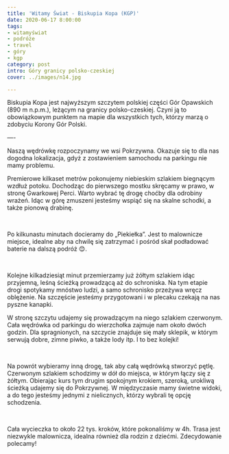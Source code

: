 ```yaml
---
title: 'Witamy Świat - Biskupia Kopa (KGP)'
date: 2020-06-17 8:00:00
tags:
- witamyświat
- podróże 
- travel
- góry
- kgp
category: post
intro: Góry granicy polsko-czeskiej
cover: ../images/n14.jpg

---
```

<p>
  Biskupia Kopa jest najwyższym szczytem polskiej części Gór Opawskich (890 m n.p.m.), leżącym na granicy polsko-czeskiej. Czyni ją to obowiązkowym punktem na mapie dla wszystkich tych, którzy marzą o zdobyciu Korony Gór Polski.

  —-

  Naszą wędrówkę rozpoczynamy we wsi Pokrzywna. Okazuje się to dla nas dogodna lokalizacja, gdyż z zostawieniem samochodu na parkingu nie mamy problemu.

  Premierowe kilkaset metrów pokonujemy niebieskim szlakiem biegnącym wzdłuż potoku. Dochodząc do pierwszego mostku skręcamy w prawo, w stronę Gwarkowej Perci. Warto wybrać tę drogę choćby dla odrobiny wrażeń. Idąc w górę zmuszeni jesteśmy wspiąć się na skalne schodki, a także pionową drabinę.
</p>

<div class='flex'>
  <img class='box imageOn' src='../static/posts-images/n1401.jpg' alt=''/>
  <img class='box imageOn' src='../static/posts-images/n1402.jpg' alt=''/>
  <img class='box imageOn' src='../static/posts-images/n1403.jpg' alt=''/>
</div>

<p>
  Po kilkunastu minutach docieramy do „Piekiełka”. Jest to malownicze miejsce, idealne aby na chwilę się zatrzymać i pośród skał podładować baterie na dalszą podróż 😊.
</p>

<div class='flex'>
  <img class='box imageOn' src='../static/posts-images/n1404.jpg' alt=''/>
  <img class='box imageOn' src='../static/posts-images/n1405.jpg' alt=''/>
</div>

<p>
  Kolejne kilkadziesiąt minut przemierzamy już żółtym szlakiem idąc przyjemną, leśną ścieżką prowadzącą aż do schroniska. Na tym etapie drogi spotykamy mnóstwo ludzi, a samo schronisko przeżywa wręcz oblężenie. Na szczęście jesteśmy przygotowani i w plecaku czekają na nas pyszne kanapki.

  W stronę szczytu udajemy się prowadzącym na niego szlakiem czerwonym. Cała wędrówka od parkingu do wierzchołka zajmuje nam około dwóch godzin. Dla spragnionych, na szczycie znajduje się mały sklepik, w którym serwują dobre, zimne piwko, a także lody itp. I to bez kolejki!
</p>

<div class='flex narrow'>
  <img class='box imageOn' src='../static/posts-images/n1406.jpg' alt=''/>
  <img class='box imageOn' src='../static/posts-images/n1407.jpg' alt=''/>
</div>

<p>
  Na powrót wybieramy inną drogę, tak aby całą wędrówką stworzyć pętlę. Czerwonym szlakiem schodzimy w dół do miejsca, w którym łączy się z żółtym. Obierając kurs tym drugim spokojnym krokiem, szeroką, urokliwą ścieżką udajemy się do Pokrzywnej. W międzyczasie mamy świetne widoki, a do tego jesteśmy jednymi z nielicznych, którzy wybrali tę opcję schodzenia.
</p>

<div class='flex narrow'>
  <img class='box image0' src='../static/posts-images/n1408.jpg' alt=''/>
  <img class='box image0' src='../static/posts-images/n1409.jpg' alt=''/>
</div>

<p>
  Cała wycieczka to około 22 tys. kroków, które pokonaliśmy w 4h. Trasa jest niezwykle malownicza, idealna również dla rodzin z dziećmi. Zdecydowanie polecamy!
</p>
